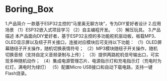 # Boring_Box
1.产品简介   一款基于ESP32主控的“马里奥无聊方块”，专为DIY爱好者设计  2.应用场景  （1）ESP32嵌入式项目学习  （2）自主编程开发。  （3）解压玩具。     3.产品描述   本产品面向DIY爱好者，基于ESP32主控的多功能舵机驱动板，板载MP3、OLED显示屏以及纽子开关接口，连接对应模块后可支持以下功能：  （1）OLED屏幕随纽子开关操作，随机切换表情符号；  （2）MP3模块随纽子开关操作，随机切换音频（支持自定义音频录制与上传）；  （3）提供两路舵机信号输出口，可实现多种随机动作；  （4）集成电源管理芯片、电源指示灯和充电指示灯（充电时为红灯，满电时为绿灯）  （5）配置Micro USB接口和自动下载电路，支持一键Flash烧录。
